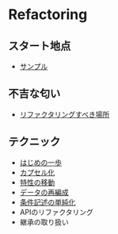 # Refactoring
## スタート地点
- [サンプル](https://github.com/Kodak4400/Refactoring/tree/master/start)

## 不吉な匂い
- [リファクタリングすべき場所](https://github.com/Kodak4400/Refactoring/tree/master/check)

## テクニック
 - [はじめの一歩](https://github.com/Kodak4400/Refactoring/tree/master/tecnic/start)
 - [カプセル化](https://github.com/Kodak4400/Refactoring/tree/master/tecnic/capsule)
 - [特性の移動](https://github.com/Kodak4400/Refactoring/tree/master/tecnic/characteristic)
 - [データの再編成](https://github.com/Kodak4400/Refactoring/tree/master/tecnic/reorganize)
 - [条件記述の単純化](https://github.com/Kodak4400/Refactoring/tree/master/tecnic/simple)
 - APIのリファクタリング
 - 継承の取り扱い
